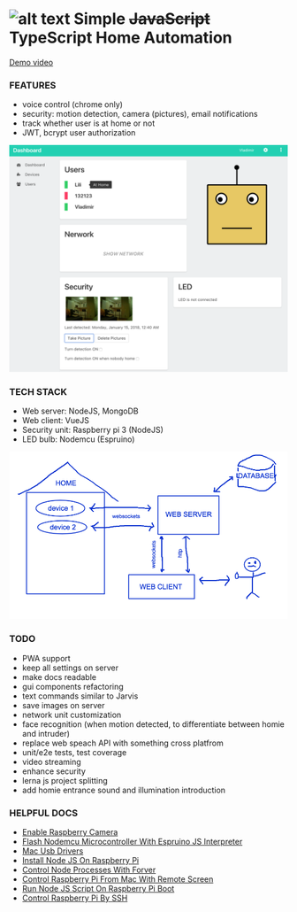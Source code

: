 # ![alt text](/client/public/favicon.ico "logo") Simple ~~JavaScript~~ TypeScript Home Automation 

[Demo video](https://youtu.be/lrV0SyhGV-c)

### FEATURES
- voice control (chrome only)
- security: motion detection, camera (pictures), email notifications
- track whether user is at home or not
- JWT, bcrypt user authorization

![alt text](/docs/images/ui.png "user interface")

### TECH STACK
- Web server: NodeJS, MongoDB
- Web client: VueJS
- Security unit: Raspberry pi 3 (NodeJS)
- LED bulb: Nodemcu (Espruino)

![alt text](/docs/images/schema.png "schema")

### TODO
- PWA support
- keep all settings on server
- make docs readable
- gui components refactoring
- text commands similar to Jarvis
- save images on server
- network unit customization
- face recognition (when motion detected, to differentiate between homie and intruder)
- replace web speach API with something cross platfrom
- unit/e2e tests, test coverage
- video streaming
- enhance security
- lerna js project splitting
- add homie entrance sound and illumination introduction

### HELPFUL DOCS
- [Enable Raspberry Camera](/docs/enableRaspberryCamera.md)
- [Flash Nodemcu Microcontroller With Espruino JS Interpreter](/docs/flashNodemcuEspruino.md)
- [Mac Usb Drivers](/docs/macUsbDrivers.md)
- [Install Node JS On Raspberry Pi](/docs/nodeRaspberryInstalation.md)
- [Control Node Processes With Forver](/docs/nodeProcessWithForever.md)
- [Control Raspberry Pi From Mac With Remote Screen](/docs/raspberryMacRemoteScreen.md)
- [Run Node JS Script On Raspberry Pi Boot](/docs/raspberryRunNodeScriptOnBoot.md)
- [Control Raspberry Pi By SSH](/docs/raspberrySshControl.md)
